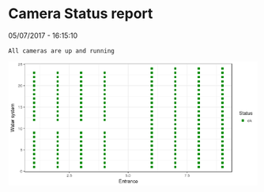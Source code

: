 Camera Status report
================
05/07/2017 - 16:15:10

    All cameras are up and running

![](camreport_files/figure-markdown_github/unnamed-chunk-2-1.png)
